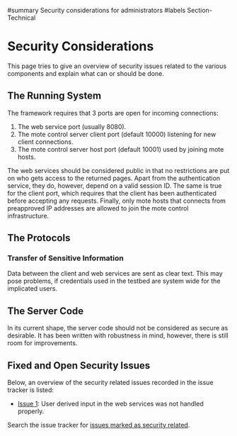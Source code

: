 ﻿#summary Security considerations for administrators
#labels Section-Technical

# Security Considerations #

This page tries to give an overview of security issues related to the various components and explain what can or should be done.

## The Running System ##

The framework requires that 3 ports are open for incoming connections:

  1. The web service port (usually 8080).
  1. The mote control server client port (default 10000) listening for new client connections.
  1. The mote control server host port (default 10001) used by joining mote hosts.

The web services should be considered public in that no
restrictions are put on who gets access to the returned
pages. Apart from the authentication service, they do,
however, depend on a valid session ID. The same is true
for the client port, which requires that the client has
been authenticated before accepting any requests. Finally,
only mote hosts that connects from preapproved IP addresses
are allowed to join the mote control infrastructure.

## The Protocols ##

### Transfer of Sensitive Information ###

Data between the client and web services are sent as clear text. This may pose problems,  if credentials used in the testbed are system wide for the implicated users.

## The Server Code ##

In its current shape, the server code should not be considered as
secure as desirable. It has been written with robustness in mind,
however, there is still room for improvements.

## Fixed and Open Security Issues ##

Below, an overview of the security related issues recorded in the issue tracker is listed:

  * [Issue 1](https://code.google.com/p/remote-testbed/issues/detail?id=1): User derived input in the web services was not handled properly.

Search the issue tracker for [issues marked as security related](http://code.google.com/p/remote-testbed/issues/list?can=1&q=label:Security).